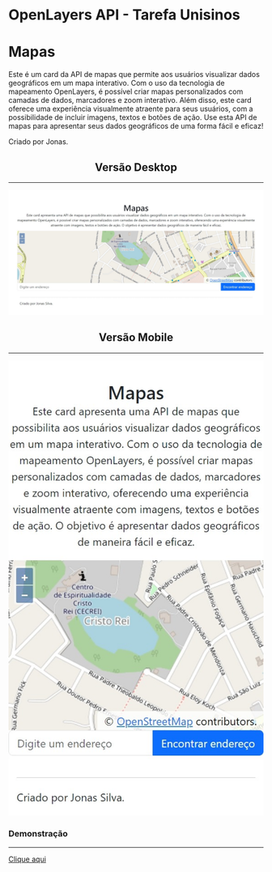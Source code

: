 # OpenLayers API - Tarefa Unisinos

 <h1 >Mapas</h1>
      <p>
        Este é um card da API de mapas que permite aos usuários visualizar dados
        geográficos em um mapa interativo. Com o uso da tecnologia de mapeamento
        OpenLayers, é possível criar mapas personalizados com camadas de dados,
        marcadores e zoom interativo. Além disso, este card oferece uma
        experiência visualmente atraente para seus usuários, com a possibilidade
        de incluir imagens, textos e botões de ação. Use esta API de mapas para
        apresentar seus dados geográficos de uma forma fácil e eficaz!
      </p>
      <p>Criado por Jonas.</p>

<div align="center">

## Versão Desktop

<hr>

<img src="demo/desktop.jpeg">

## Versão Mobile

<hr>

<img src="demo/mobile.jpeg">

</div>

### Demonstração

<hr>
<a target="_blank" href="https://pagina-de-mapas.vercel.app/">Clique aqui</a>
